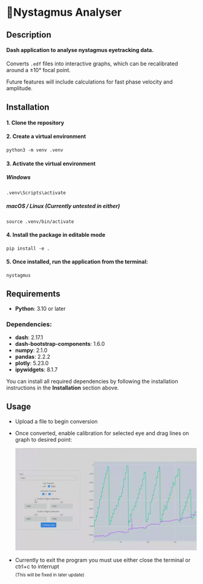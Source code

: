 # 👀Nystagmus Analyser 

## Description

#### Dash application to analyse nystagmus eyetracking data.

Converts `.edf` files into interactive graphs, which can be recalibrated around a ±10° focal point.

Future features will include calculations for fast phase velocity and amplitude.

## Installation

#### 1. Clone the repository

#### 2. Create a virtual environment

```
python3 -m venv .venv
```

#### 3. Activate the virtual environment

##### Windows

```
.venv\Scripts\activate
```

##### macOS / Linux (Currently untested in either)

```
source .venv/bin/activate
```


#### 4. Install the package in editable mode

```
pip install -e .
```

#### 5. Once installed, run the application from the terminal:

```
nystagmus
```



## Requirements


- **Python**: 3.10 or later

### Dependencies:

- **dash**: 2.17.1
- **dash-bootstrap-components**: 1.6.0
- **numpy**: 2.1.0
- **pandas**: 2.2.2
- **plotly**: 5.23.0
- **ipywidgets**: 8.1.7

You can install all required dependencies by following the installation instructions in the **Installation** section above.

## Usage
- Upload a file to begin conversion
- Once converted, enable calibration for selected eye and drag lines on graph to desired point:

    ![demo](nystagmus_app/assets/nystagmus%20demo.gif)

- Currently to exit the program you must use either close the terminal or ctrl+c to interrupt  
<sub>(This will be fixed in later update)</sub>


